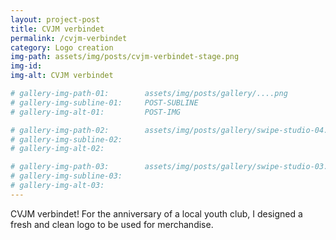 ```yaml
---
layout: project-post
title: CVJM verbindet
permalink: /cvjm-verbindet
category: Logo creation
img-path: assets/img/posts/cvjm-verbindet-stage.png
img-id: 
img-alt: CVJM verbindet

# gallery-img-path-01:        assets/img/posts/gallery/....png
# gallery-img-subline-01:     POST-SUBLINE
# gallery-img-alt-01:         POST-IMG

# gallery-img-path-02:        assets/img/posts/gallery/swipe-studio-04.png
# gallery-img-subline-02:     
# gallery-img-alt-02:         

# gallery-img-path-03:        assets/img/posts/gallery/swipe-studio-03.png
# gallery-img-subline-03:     
# gallery-img-alt-03:         
---
```


CVJM verbindet! For the anniversary of a local youth club, I designed a fresh and clean logo to be used for merchandise.